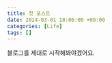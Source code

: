 ```yaml
---
title: 첫 포스트
date: 2024-03-01 18:06:00 +09:00
categories: [Life]
tags: []
---
```


블로그를 제대로 시작해봐야겠어요.
